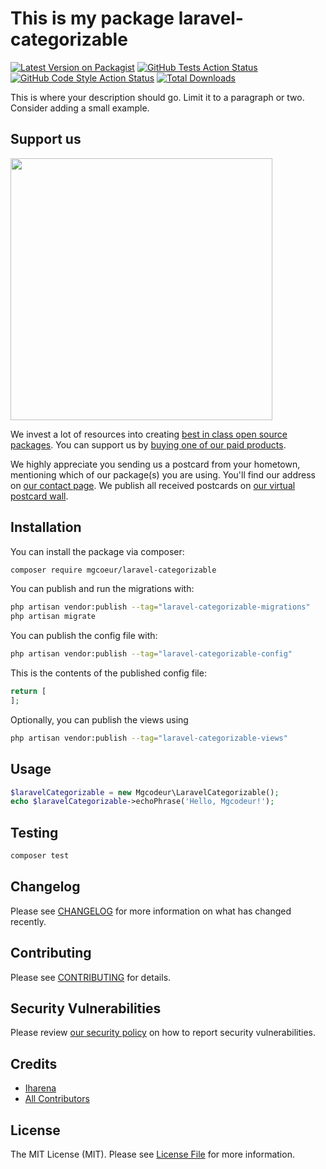 # This is my package laravel-categorizable

[![Latest Version on Packagist](https://img.shields.io/packagist/v/mgcoeur/laravel-categorizable.svg?style=flat-square)](https://packagist.org/packages/mgcoeur/laravel-categorizable)
[![GitHub Tests Action Status](https://img.shields.io/github/actions/workflow/status/mgcoeur/laravel-categorizable/run-tests.yml?branch=main&label=tests&style=flat-square)](https://github.com/mgcoeur/laravel-categorizable/actions?query=workflow%3Arun-tests+branch%3Amain)
[![GitHub Code Style Action Status](https://img.shields.io/github/actions/workflow/status/mgcoeur/laravel-categorizable/fix-php-code-style-issues.yml?branch=main&label=code%20style&style=flat-square)](https://github.com/mgcoeur/laravel-categorizable/actions?query=workflow%3A"Fix+PHP+code+style+issues"+branch%3Amain)
[![Total Downloads](https://img.shields.io/packagist/dt/mgcoeur/laravel-categorizable.svg?style=flat-square)](https://packagist.org/packages/mgcoeur/laravel-categorizable)

This is where your description should go. Limit it to a paragraph or two. Consider adding a small example.

## Support us

[<img src="https://github-ads.s3.eu-central-1.amazonaws.com/laravel-categorizable.jpg?t=1" width="419px" />](https://spatie.be/github-ad-click/laravel-categorizable)

We invest a lot of resources into creating [best in class open source packages](https://spatie.be/open-source). You can support us by [buying one of our paid products](https://spatie.be/open-source/support-us).

We highly appreciate you sending us a postcard from your hometown, mentioning which of our package(s) you are using. You'll find our address on [our contact page](https://spatie.be/about-us). We publish all received postcards on [our virtual postcard wall](https://spatie.be/open-source/postcards).

## Installation

You can install the package via composer:

```bash
composer require mgcoeur/laravel-categorizable
```

You can publish and run the migrations with:

```bash
php artisan vendor:publish --tag="laravel-categorizable-migrations"
php artisan migrate
```

You can publish the config file with:

```bash
php artisan vendor:publish --tag="laravel-categorizable-config"
```

This is the contents of the published config file:

```php
return [
];
```

Optionally, you can publish the views using

```bash
php artisan vendor:publish --tag="laravel-categorizable-views"
```

## Usage

```php
$laravelCategorizable = new Mgcodeur\LaravelCategorizable();
echo $laravelCategorizable->echoPhrase('Hello, Mgcodeur!');
```

## Testing

```bash
composer test
```

## Changelog

Please see [CHANGELOG](CHANGELOG.md) for more information on what has changed recently.

## Contributing

Please see [CONTRIBUTING](CONTRIBUTING.md) for details.

## Security Vulnerabilities

Please review [our security policy](../../security/policy) on how to report security vulnerabilities.

## Credits

- [Iharena](https://github.com/mgcoeur)
- [All Contributors](../../contributors)

## License

The MIT License (MIT). Please see [License File](LICENSE.md) for more information.
